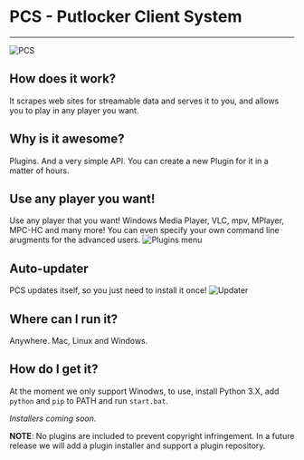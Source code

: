 # PCS - Putlocker Client System
----
![PCS](http://i.imgur.com/J6dyIND.png)

## How does it work?
It scrapes web sites for streamable data and serves it to you, and allows you to
play in any player you want.

## Why is it awesome?
Plugins. And a very simple API. You can create a new Plugin for it in
a matter of hours.

## Use any player you want!
 Use any player that you want! Windows Media Player, VLC, mpv, MPlayer, MPC-HC and
 many more! You can even specify your own command line arugments for the advanced users.
 ![Plugins menu](http://i.imgur.com/i5FZU6s.png)

## Auto-updater
PCS updates itself, so you just need to install it once!
![Updater](http://i.imgur.com/s9SiDUC.png)

## Where can I run it?
Anywhere. Mac, Linux and Windows.

## How do I get it?
At the moment we only support Winodws, to use, install Python 3.X, add `python` and `pip` to PATH and run `start.bat`.

*Installers coming soon.*

__NOTE__: No plugins are included to prevent copyright infringement. In a future release we will add a plugin installer and support a plugin repository.